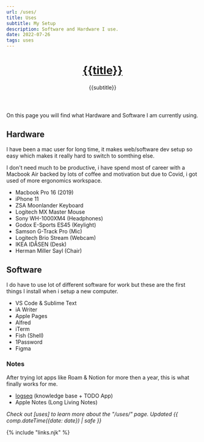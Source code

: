 ```yaml
---
url: /uses/
title: Uses
subtitle: My Setup
description: Software and Hardware I use.
date: 2022-07-26
tags: uses
---
```


<header>

# [{{title}}](/)

{{subtitle}}

</header><section>

On this page you will find what Hardware and Software I am currently using.

</section><section>

## Hardware
I have been a mac user for long time, it makes web/software dev setup so easy which makes it really hard to switch to somthing else.

I don't need much to be productive, i have spend most of career with a Macbook Air backed by lots of coffee and motivation but due to Covid, i got used of more ergonomics workspace. 

- Macbook Pro 16 (2019)
- iPhone 11 
- ZSA Moonlander Keyboard 
- Logitech MX Master Mouse
- Sony WH-1000XM4 (Headphones)
- Godox E-Sports ES45 (Keylight)
- Samson G-Track Pro (Mic)
- Logitech Brio Stream (Webcam)
- IKEA IDÅSEN (Desk)
- Herman Miller Sayl (Chair)

</section><section>

## Software

I do have to use lot of different software for work but these are the first things I install when i setup a new computer.

- VS Code & Sublime Text
- iA Writer
- Apple Pages 
- Alfred
- iTerm
- Fish (Shell)
- 1Password
- Figma

### Notes

After trying lot apps like Roam & Notion for more then a year, this is what finally works for me. 

- [logseq](https://logseq.com/) (knowledge base + TODO App)
- Apple Notes (Long Living Notes)

</section><footer>

_Check out [uses] to learn more about the "/uses/" page. Updated {{ comp.dateTime({date: date}) | safe }}_

</footer>

{% include "links.njk" %}
